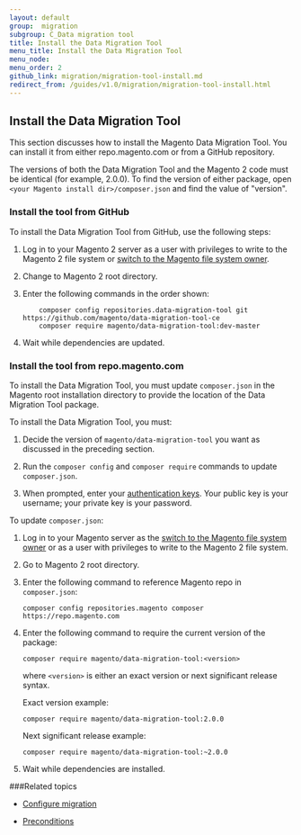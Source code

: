 ```yaml
---
layout: default
group:  migration
subgroup: C_Data migration tool
title: Install the Data Migration Tool
menu_title: Install the Data Migration Tool
menu_node: 
menu_order: 2
github_link: migration/migration-tool-install.md
redirect_from: /guides/v1.0/migration/migration-tool-install.html
---
```


## Install the Data Migration Tool
This section discusses how to install the Magento Data Migration Tool. You can install it from either repo.magento.com or from a GitHub repository.

<div class="bs-callout bs-callout-info" id="info">
  <p>The versions of both the Data Migration Tool and the Magento 2 code must be identical (for example, 2.0.0). To find the version of either package, open <code>&lt;your Magento install dir>/composer.json</code> and find the value of "version".</p>
</div>

### Install the tool from GitHub
To install the Data Migration Tool from GitHub, use the following steps:

1.	Log in to your Magento 2 server as a user with privileges to write to the Magento 2 file system or <a href="{{ site.gdeurl }}install-gde/prereq/apache-user.html#install-update-depend-user-switch">switch to the Magento file system owner</a>.
2.	Change to Magento 2 root directory.
3.	Enter the following commands in the order shown:

			composer config repositories.data-migration-tool git https://github.com/magento/data-migration-tool-ce
			composer require magento/data-migration-tool:dev-master
3.	Wait while dependencies are updated.

### Install the tool from repo.magento.com
To install the Data Migration Tool, you must update `composer.json` in the Magento root installation directory to provide the location of the Data Migration Tool package. 

To install the Data Migration Tool, you must:

1.	Decide the version of `magento/data-migration-tool` you want as discussed in the preceding section.

2.	Run the `composer config` and `composer require` commands to update `composer.json`.

3.  When prompted, enter your <a href="http://devdocs.magento.com/guides/v2.0/install-gde/prereq/connect-auth.html">authentication keys</a>. Your public key is your username; your private key is your password.

To update `composer.json`:

1.	Log in to your Magento server as the <a href="{{ site.gdeurl }}install-gde/prereq/apache-user.html#install-update-depend-user-switch">switch to the Magento file system owner</a> or as a user with privileges to write to the Magento 2 file system.

2.	Go to Magento 2 root directory.

7.	Enter the following command to reference Magento repo in `composer.json`:

		composer config repositories.magento composer https://repo.magento.com

8.	Enter the following command to require the current version of the package:

		composer require magento/data-migration-tool:<version>

	where `<version>` is either an exact version or next significant release syntax.

	Exact version example:

		composer require magento/data-migration-tool:2.0.0

	Next significant release example:

		composer require magento/data-migration-tool:~2.0.0

9.	Wait while dependencies are installed.

###Related topics

* <a href="{{ site.gdeurl }}migration/migration-tool-configure.html">Configure migration</a>

* <a href="{{ site.gdeurl }}migration/migration-tool-preconditions.html">Preconditions</a>
